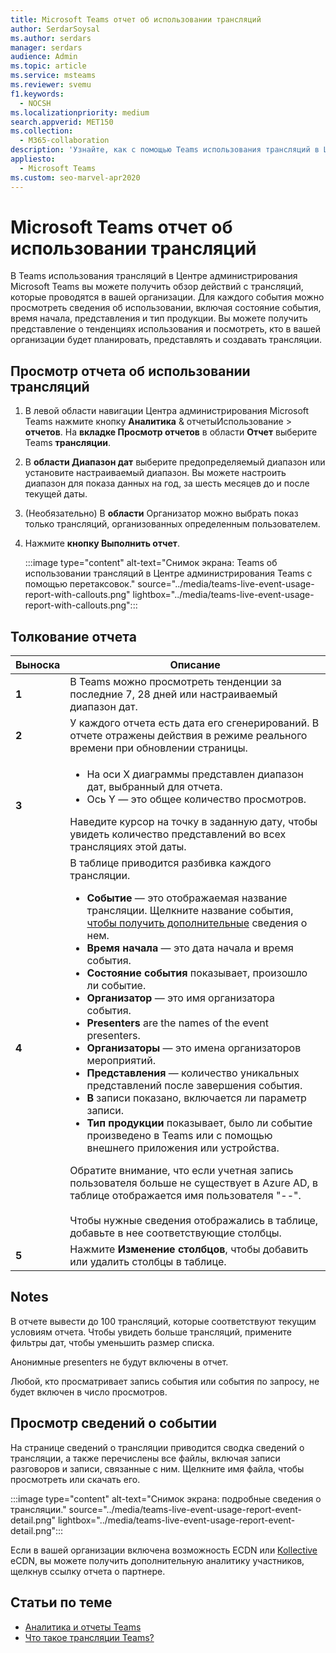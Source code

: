 ```yaml
---
title: Microsoft Teams отчет об использовании трансляций
author: SerdarSoysal
ms.author: serdars
manager: serdars
audience: Admin
ms.topic: article
ms.service: msteams
ms.reviewer: svemu
f1.keywords:
  - NOCSH
ms.localizationpriority: medium
search.appverid: MET150
ms.collection:
  - M365-collaboration
description: 'Узнайте, как с помощью Teams использования трансляций в Центре администрирования Microsoft Teams, чтобы получить обзор Teams трансляций в вашей организации.'
appliesto:
  - Microsoft Teams
ms.custom: seo-marvel-apr2020
---
```

# <a name="microsoft-teams-live-event-usage-report"></a>Microsoft Teams отчет об использовании трансляций

В Teams использования трансляций в Центре администрирования Microsoft Teams вы можете получить обзор действий с трансляций, которые проводятся в вашей организации. Для каждого события можно просмотреть сведения об использовании, включая состояние события, время начала, представления и тип продукции. Вы можете получить представление о тенденциях использования и посмотреть, кто в вашей организации будет планировать, представлять и создавать трансляции.

## <a name="view-the-live-event-usage-report"></a>Просмотр отчета об использовании трансляций

1. В левой области навигации Центра администрирования Microsoft Teams нажмите кнопку **Аналитика** & отчетыИспользование  > **отчетов**. На **вкладке Просмотр отчетов** в области **Отчет** выберите Teams **трансляции**.
2. В **области Диапазон дат** выберите предопределяемый диапазон или установите настраиваемый диапазон. Вы можете настроить диапазон для показа данных на год, за шесть месяцев до и после текущей даты.
3. (Необязательно) В **области** Организатор можно выбрать показ только трансляций, организованных определенным пользователем.
4. Нажмите **кнопку Выполнить отчет**.  

   :::image type="content" alt-text="Снимок экрана: Teams об использовании трансляций в Центре администрирования Teams с помощью перетаксовок." source="../media/teams-live-event-usage-report-with-callouts.png" lightbox="../media/teams-live-event-usage-report-with-callouts.png":::

## <a name="interpret-the-report"></a>Толкование отчета

|Выноска |Описание  |
|--------|-------------|
|**1**   |В Teams можно просмотреть тенденции за последние 7, 28 дней или настраиваемый диапазон дат. |
|**2**   |У каждого отчета есть дата его сгенерирований. В отчете отражены действия в режиме реального времени при обновлении страницы. |
|**3**   |<ul><li>На оси X диаграммы представлен диапазон дат, выбранный для отчета.</li> <li> Ось Y — это общее количество просмотров.</li> </ul>Наведите курсор на точку в заданную дату, чтобы увидеть количество представлений во всех трансляциях этой даты.|
|**4**   |В таблице приводится разбивка каждого трансляции. <ul><li>**Событие** — это отображаемая название трансляции. Щелкните название события, [чтобы получить дополнительные](#view-event-details) сведения о нем. </li> <li>**Время начала** — это дата начала и время события.</li> <li>**Состояние события** показывает, произошло ли событие.  </li><li>**Организатор** — это имя организатора события.</li> <li>**Presenters** are the names of the event presenters.</li><li>**Организаторы** — это имена организаторов мероприятий.</li><li>**Представления** — количество уникальных представлений после завершения события.</li><li>**В** записи показано, включается ли параметр записи.</li><li>**Тип продукции** показывает, было ли событие произведено в Teams или с помощью внешнего приложения или устройства.</li></li> </ul>Обратите внимание, что если учетная запись пользователя больше не существует в Azure AD, в таблице отображается имя пользователя "--". <br><br>Чтобы нужные сведения отображались в таблице, добавьте в нее соответствующие столбцы. |
|**5**   |Нажмите **Изменение столбцов**, чтобы добавить или удалить столбцы в таблице.|

## <a name="notes"></a>Notes
В отчете вывести до 100 трансляций, которые соответствуют текущим условиям отчета. Чтобы увидеть больше трансляций, примените фильтры дат, чтобы уменьшить размер списка.

Анонимные presenters не будут включены в отчет.

Любой, кто просматривает запись события или события по запросу, не будет включен в число просмотров. 

## <a name="view-event-details"></a>Просмотр сведений о событии

На странице сведений о трансляции приводится сводка сведений о трансляции, а также перечислены все файлы, включая записи разговоров и записи, связанные с ним. Щелкните имя файла, чтобы просмотреть или скачать его.

:::image type="content" alt-text="Снимок экрана: подробные сведения о трансляции." source="../media/teams-live-event-usage-report-event-detail.png" lightbox="../media/teams-live-event-usage-report-event-detail.png":::

Если в вашей организации включена [](https://www.hivestreaming.com/partners/integration-partners/microsoft/) возможность ECDN или [Kollective](https://kollective.com) eCDN, вы можете получить дополнительную аналитику участников, щелкнув ссылку отчета о партнере.

## <a name="related-topics"></a>Статьи по теме

- [Аналитика и отчеты Teams](teams-reporting-reference.md)
- [Что такое трансляции Teams?](../teams-live-events/what-are-teams-live-events.md)
